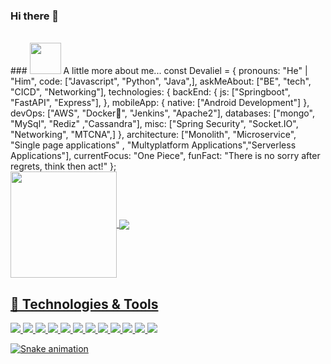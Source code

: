 ### Hi there 👋

<!--
**Devaliel/devaliel** is a ✨ _special_ ✨ repository because its `README.md` (this file) appears on your GitHub profile.

Here are some ideas to get you started:

- 🔭 I’m currently working on ...
- 🌱 I’m currently learning ...
- 👯 I’m looking to collaborate on ...
- 🤔 I’m looking for help with ...
- 💬 Ask me about ...
- 📫 How to reach me: ...
- 😄 Pronouns: ...
- ⚡ Fun fact: ...
-->

</br>
### <img src="https://media.giphy.com/media/VgCDAzcKvsR6OM0uWg/giphy.gif" width="50">  A little more about me...
const Devaliel = {
    pronouns: "He" | "Him",
    code: ["Javascript", "Python", "Java",],
    askMeAbout: ["BE", "tech", "CICD", "Networking"],
    technologies: {
        backEnd: {
            js: ["Springboot", "FastAPI", "Express"],
        },
        mobileApp: {
            native: ["Android Development"]
        },
        devOps: ["AWS", "Docker🐳", "Jenkins", "Apache2"],
        databases: ["mongo", "MySql", "Rediz" ,"Cassandra"],
        misc: ["Spring Security", "Socket.IO", "Networking", "MTCNA",]
    },
    architecture: ["Monolith", "Microservice", "Single page applications" , "Multyplatform Applications","Serverless Applications"],
    currentFocus: "One Piece",
    funFact: "There is no sorry after regrets, think then act!"
};

 <div>
  <a href="https://github.com/eagrundy">
   <img align="center" height="170" src="https://github-readme-stats.vercel.app/api/top-langs/?username=devaliel&layout=compact&langs_count=16&theme=dracula"/>
  <img align="center" src="https://github-readme-stats.vercel.app/api?username=devaliel&show_icons=true&theme=dracula&include_all_commits=true&count_private=true&hide=issues"/>
</div>

 ## 🔧 Technologies & Tools

![](https://img.shields.io/badge/OS-Linux-informational?style=flat&logo=linux&logoColor=white&color=6aa6f8)
![](https://img.shields.io/badge/Editor-Intelij-informational?style=flat&logo=visual-studio-code&logoColor=white&color=6aa6f8)
![](https://img.shields.io/badge/Code-Java-informational?style=flat&logo=python&logoColor=white&color=6aa6f8)
![](https://img.shields.io/badge/Code-AWS-informational?style=flat&logo=javascript&logoColor=white&color=6aa6f8)
![](https://img.shields.io/badge/Code-MongoDB-informational?style=flat&logo=go&logoColor=white&color=6aa6f8)
![](https://img.shields.io/badge/Code-Radis-informational?style=flat&logo=react&logoColor=white&color=6aa6f8)
![](https://img.shields.io/badge/Shell-Bash-informational?style=flat&logo=gnu-bash&logoColor=white&color=6aa6f8)
![](https://img.shields.io/badge/Tools-PostgreSQL-informational?style=flat&logo=postgresql&logoColor=white&color=6aa6f8)
![](https://img.shields.io/badge/Tools-Microtic-informational?style=flat&logo=kubernetes&logoColor=white&color=6aa6f8)
![](https://img.shields.io/badge/Tools-Docker-informational?style=flat&logo=docker&logoColor=white&color=6aa6f8)
![](https://img.shields.io/badge/Tools-Kubernetes-informational?style=flat&logo=kubernetes&logoColor=white&color=6aa6f8)
![](https://img.shields.io/badge/Tools-Jenkins-informational?style=flat&logo=kubernetes&logoColor=white&color=6aa6f8)



![Snake animation](https://github.com/devaliel/devaliel/blob/output/github-contribution-grid-snake.svg)
 
</div>
